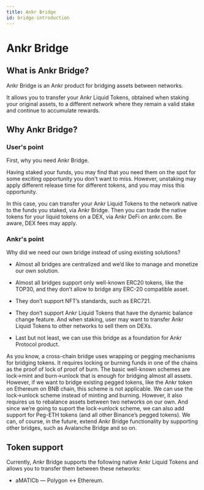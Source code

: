 ```yaml
---
title: Ankr Bridge
id: bridge-introduction
---
```

# Ankr Bridge

## What is Ankr Bridge?

Ankr Bridge is an Ankr product for bridging assets between networks. 

It allows you to transfer your Ankr Liquid Tokens, obtained when staking your original assets, to a different network where they remain a valid stake and continue to accumulate rewards.

## Why Ankr Bridge?

### User's point

First, why you need Ankr Bridge. 

Having staked your funds, you may find that you need them on the spot for some exciting opportunity you don't want to miss.
However, unstaking may apply different release time for different tokens, and you may miss this opportunity.

In this case, you can transfer your Ankr Liquid Tokens to the network native to the funds you staked, via Ankr Bridge.
Then you can trade the native tokens for your liquid tokens on a DEX, via Ankr DeFi on ankr.com. Be aware, DEX fees may apply. 

### Ankr's point

Why did we need our own bridge instead of using existing solutions? 

* Almost all bridges are centralized and we’d like to manage and monetize our own solution.

* Almost all bridges support only well-known ERC20 tokens, like the TOP30, and they don’t allow to bridge any ERC-20 compatible asset.

* They don’t support NFT’s standards, such as ERC721.

* They don’t support Ankr Liquid Tokens that have the dynamic balance change feature. And when staking, user may want to transfer Ankr Liquid Tokens to other networks to sell them on DEXs.

* Last but not least, we can use this bridge as a foundation for Ankr Protocol product.

As you know, a cross-chain bridge uses wrapping or pegging mechanisms for bridging tokens. 
It requires locking or burning funds in one of the chains as the proof of lock of proof of burn. 
The basic well-known schemes are lock->mint and burn->unlock that is enough for bridging almost all assets. 
However, if we want to bridge existing pegged tokens, like the Ankr token on Ethereum on BNB chain, this scheme is not applicable. 
We can use the lock->unlock scheme instead of minting and burning. However, it also requires us to rebalance assets between two networks on our own.
And since we’re going to suport the lock->unlock scheme, we can also add support for Peg-ETH tokens (and all other Binance’s pegged tokens).
We can, of course, in the future, extend Ankr Bridge functionality by supporting other bridges, such as Avalanche Bridge and so on.

## Token support

Currently, Ankr Bridge supports the following native Ankr Liquid Tokens and allows you to transfer them between these networks:

* aMATICb — Polygon <-> Ethereum. 





